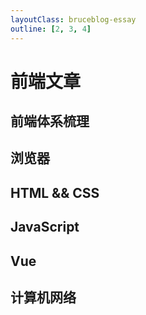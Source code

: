 ```yaml
---
layoutClass: bruceblog-essay
outline: [2, 3, 4]
---
```


<script setup>
import EssayLink from '../../components/EssayLink.vue'
</script>

# 前端文章

## 前端体系梳理

<EssayLink title="从输入 URL 到页面加载的过程？如何由一道题完善自己的前端知识体系！" link="https://segmentfault.com/a/1190000013662126" icon="https://static.segmentfault.com/main_site_next/2d3448f8/touch-icon.png" />

## 浏览器

<EssayLink title="浏览器渲染页面的原理和流程" link="https://www.cnblogs.com/chenyoumei/p/9156849.html" icon="/bruceblogpages/icons/cnblogs.svg" />
<EssayLink title="V8 引擎垃圾回收" link="https://segmentfault.com/a/1190000014383214" icon="https://static.segmentfault.com/main_site_next/2d3448f8/touch-icon.png" />

## HTML && CSS

<EssayLink title="script 标签 async 和 defer 区别" link="https://www.jianshu.com/p/f5ffd5e014a9" icon="https://upload.jianshu.io/users/upload_avatars/5353012/07b273f8-4031-437d-85db-a0a8c527df93" />
<EssayLink title="CSS 绘制三角形" link="https://www.jianshu.com/p/9a463d50e441" icon="/bruceblogpages/icons/jianshu.ico" />

## JavaScript

<EssayLink title="深入理解 javascript 原型和闭包" link="https://www.cnblogs.com/wangfupeng1988/p/3977924.html" icon="/bruceblogpages/icons/cnblogs.svg" />
<EssayLink title="深入浅出 Javascript 事件循环机制(上)" link="https://zhuanlan.zhihu.com/p/26229293" icon="https://pica.zhimg.com/v2-e902447823cf13e5a547214363233858_720w.jpg?source=172ae18b" />
<EssayLink title="深入理解 JavaScript 的事件循环" link="https://zhuanlan.zhihu.com/p/46068171" icon="https://pic1.zhimg.com/v2-0367598a8b0360b94d7cb6e7e7bb6d6a_720w.jpg?source=172ae18b" />
<EssayLink title="如何解释 Event Loop 面试官才满意？" link="https://zhuanlan.zhihu.com/p/72507900" icon="https://picx.zhimg.com/v2-ade6e55c72052b6765e19700f9a69c0d_720w.jpg?source=172ae18b" />
<EssayLink title="理解作用域和作用域链" link="https://www.cnblogs.com/lhb25/archive/2011/09/06/javascript-scope-chain.html" icon="/bruceblogpages/icons/cnblogs.svg" />

## Vue

<EssayLink title="Vue 双向绑定原理及实现" link="https://www.cnblogs.com/canfoo/p/6891868.html" icon="/bruceblogpages/icons/cnblogs.svg" />
<EssayLink title="Vuejs 如何实现双向绑定" link="https://blog.csdn.net/w993263495/article/details/85030839" icon="https://g.csdnimg.cn/static/logo/favicon32.ico" />
<EssayLink title="剖析 Vue 原理&实现双向绑定 MVVM" link="https://segmentfault.com/a/1190000006599500" icon="https://static.segmentfault.com/main_site_next/2d3448f8/touch-icon.png" />
<EssayLink title="vue 生命周期" link="https://www.cnblogs.com/lgt-hello-world/p/12620073.html" icon="/bruceblogpages/icons/cnblogs.svg" />
<EssayLink title="v-if 与 v-show 的区别" link="https://www.jianshu.com/p/7af8554d8f08" icon="/bruceblogpages/icons/jianshu.ico" />

## 计算机网络

<EssayLink title="TCP 三次握手最后一次失败怎么办" link="https://www.pianshen.com/article/68431265749/" icon="https://www.pianshen.com/favicon.ico" />
